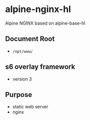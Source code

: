 # alpine-nginx-hl
Alpine NGINX based on alpine-base-hl

## Document Root
* `/opt/www/`

## s6 overlay framework
* version 3

## Purpose
* static web server
* nginx


